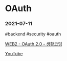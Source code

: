 # OAuth
### 2021-07-11
#backend #security #oauth

[WEB2 - OAuth 2.0 - 생활코딩](https://opentutorials.org/course/3405)


[YouTube](https://www.youtube.com/watch?v=y0xMXlOAfss&list=WL&index=15&t=1190s)